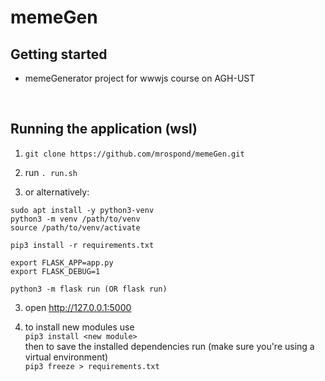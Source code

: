 # memeGen

## Getting started

+ memeGenerator project for wwwjs course on AGH-UST

<br/>

## Running the application (wsl)

1. `git clone https://github.com/mrospond/memeGen.git`

1. run `. run.sh`

2. or alternatively:

```
sudo apt install -y python3-venv
python3 -m venv /path/to/venv
source /path/to/venv/activate

pip3 install -r requirements.txt

export FLASK_APP=app.py
export FLASK_DEBUG=1

python3 -m flask run (OR flask run)
```
3. open http://127.0.0.1:5000

4. to install new modules use \
`pip3 install <new module>` \
then to save the installed dependencies run (make sure you're using a virtual environment)\
`pip3 freeze > requirements.txt`